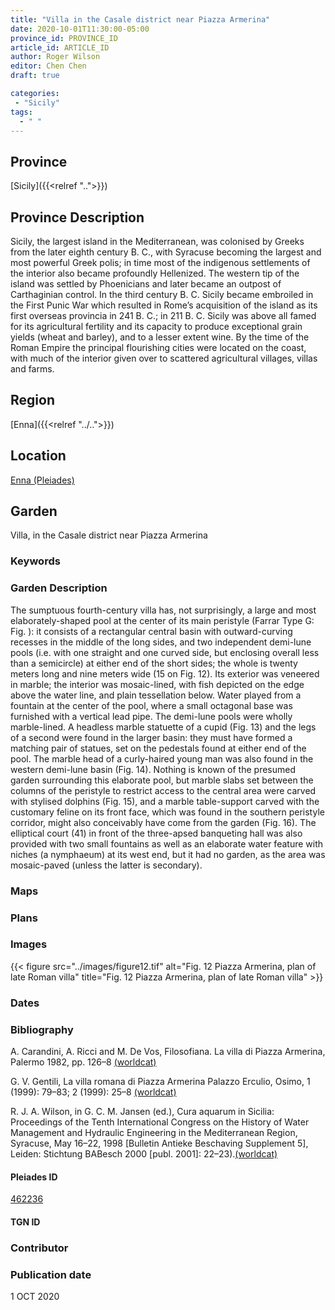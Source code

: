 ```yaml
---
title: "Villa in the Casale district near Piazza Armerina"
date: 2020-10-01T11:30:00-05:00
province_id: PROVINCE_ID
article_id: ARTICLE_ID
author: Roger Wilson
editor: Chen Chen
draft: true

categories:
 - "Sicily"
tags:
  - " "
---
```


## Province

[Sicily]({{<relref "..">}})  

## Province Description
Sicily, the largest island in the Mediterranean, was colonised by Greeks from the later eighth century B. C., with Syracuse becoming the largest and most powerful Greek polis; in time most of the indigenous settlements of the interior also became profoundly Hellenized. The western tip of the island was settled by Phoenicians and later became an outpost of Carthaginian control. In the third century B. C. Sicily became embroiled in the First Punic War which resulted in Rome’s acquisition of the island as its first overseas provincia in 241 B. C.; in 211 B. C. Sicily was above all famed for its agricultural fertility and its capacity to produce exceptional grain yields (wheat and barley), and to a lesser extent wine. By the time of the Roman Empire the principal flourishing cities were located on the coast, with much of the interior given over to scattered agricultural villages, villas and farms.

## Region

[Enna]({{<relref "../..">}})

<!--### Sublocation Description-->

<!-- DESCRIPTION -->


## Location

[Enna (Pleiades)](https://pleiades.stoa.org/places/462236/)

<!--### Location Description-->

<!-- LEAVE THIS BLANK FOR NOW -->

<!--## Sublocation-->

<!--
[AREA WITHIN LOCATION, LIKE “PALATINE HILL”](GEOREFERENCE LINK)
A sublocation is any area larger than an individual garden, but located within a location. I would always try to include a link to a controlled vocabulary here if possible. This ID may well be different from the Garden ID, e.g., Pompeii versus a Garden in one of the houses which has its own Pleiades ID.
-->

<!--### Sublocation Description-->

<!-- DESCRIPTION -->

## Garden

Villa, in the Casale district near Piazza Armerina

### Keywords

<!-- [urban villas](#) -->


### Garden Description

The sumptuous fourth-century villa has, not surprisingly, a large and most elaborately-shaped pool at the center of its main peristyle (Farrar Type G: Fig. ): it consists of a rectangular central basin with outward-curving recesses in the middle of the long sides, and two independent demi-lune pools (i.e. with one straight and one curved side, but enclosing overall less than a semicircle) at either end of the short sides; the whole is twenty meters  long and nine meters wide (15 on Fig. 12). Its exterior was veneered in marble; the interior was mosaic-lined, with fish depicted on the edge above the water line, and plain tessellation below. Water played from a fountain at the center of the pool, where a small octagonal base was furnished with a vertical lead pipe. The demi-lune pools were wholly marble-lined. A headless marble statuette of a cupid (Fig. 13) and the legs of a second were found in the larger basin: they must have formed a matching pair of statues, set on the pedestals found at either end of the pool. The marble head of a curly-haired young man was also found in the western demi-lune basin (Fig. 14). Nothing is known of the presumed garden surrounding this elaborate pool, but marble slabs set between the columns of the peristyle to restrict access to the central area were carved with stylised dolphins (Fig. 15), and a marble table-support carved with the customary feline on its front face, which was found in the southern peristyle corridor, might also conceivably have come from the garden (Fig. 16). The elliptical court (41) in front of the three-apsed banqueting hall was also provided with two small fountains as well as an elaborate water feature with niches (a nymphaeum) at its west end, but it had no garden, as the area was mosaic-paved (unless the latter is secondary).


### Maps

<!--
{{< figure src="IMG_URL" alt="ALT_TEXT" title="CAPTION" >}}
-->

### Plans

<!--{{< figure src="../images/cologne_atrium_plan1_EUR_GI_ColClaAA_Ah_carroll.jpg" alt="Plan of the Atrium House at Colonia Claudia Ara Agrippinensium (Cologne); rights statement" title="Plan 1: Plan of the so-called 'atrium house' with an apsidal pool (P) in its garden courtyard (G). Adapted from Precht 1971, fig. 2. (Rights statement)" >}}-->

### Images

{{< figure src="../images/figure12.tif" alt="Fig. 12 Piazza Armerina, plan of late Roman villa" title="Fig. 12 Piazza Armerina, plan of late Roman villa" >}}


### Dates


### Bibliography
A. Carandini, A. Ricci and M. De Vos, Filosofiana. La villa di Piazza Armerina, Palermo 1982, pp. 126–8 [(worldcat)](http://www.worldcat.org/oclc/165760407)

G. V. Gentili, La villa romana di Piazza Armerina Palazzo Erculio, Osimo, 1 (1999): 79–83; 2 (1999): 25–8 [(worldcat)](http://www.worldcat.org/oclc/610543162)

R. J. A. Wilson, in G. C. M. Jansen (ed.), Cura aquarum in Sicilia: Proceedings of the Tenth International Congress on the History of Water Management and Hydraulic Engineering in the Mediterranean Region, Syracuse, May 16–22, 1998 [Bulletin Antieke Beschaving Supplement 5], Leiden: Stichtung BABesch 2000 [publ. 2001]: 22–23).[(worldcat)](http://www.worldcat.org/oclc/884631231)

<!--#### Periodo ID-->

<!-- [PERIODO_ID](https://pleiades.stoa.org/places/PLEIADES_ID) -->

#### Pleiades ID

[462236](https://pleiades.stoa.org/places/462236/)

#### TGN ID


### Contributor


### Publication date
1 OCT 2020


<!--### Related articles-->

<!-- Links to other related articles. Leave blank for now -->
